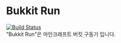 # Bukkit Run
[![Build Status](https://travis-ci.org/ensup/bukkit-run.svg?branch=master)](https://travis-ci.org/ensup/bukkit-run)
<br/>
"Bukkit Run"은 마인크래프트 버킷 구동기 입니다.